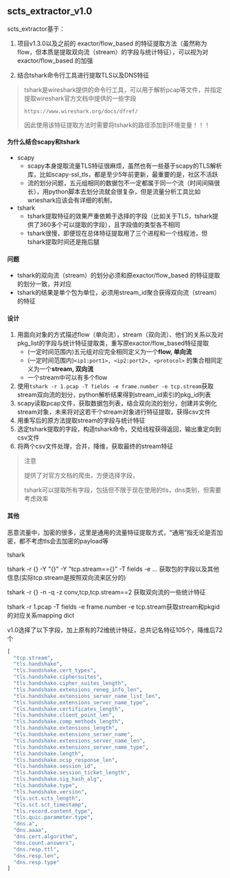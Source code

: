 ## scts_extractor_v1.0

scts_extractor基于：

1. 项目v1.3.0以及之前的 exactor/flow_based 的特征提取方法（虽然称为flow，但本质是提取双向流（stream）的字段与统计特征），可以视为对 exactor/flow_based 的加强

2. 结合tshark命令行工具进行提取TLS以及DNS特征

> tshark是wireshark提供的命令行工具，可以用于解析pcap等文件，并指定提取wireshark官方文档中提供的一些字段
>
> `https://www.wireshark.org/docs/dfref/`
>
> 因此使用该特征提取方法时需要将tshark的路径添加到环境变量！！！

#### 为什么结合scapy和tshark

- scapy
  - scapy本身提取流量TLS特征很麻烦，虽然也有一些基于scapy的TLS解析库，比如scapy-ssl_tls，都是至少5年前更新，最重要的是，社区不活跃
  - 流的划分问题，五元组相同的数据包不一定都属于同一个流（时间间隔很长），用python脚本去划分流就会很复杂，但是流量分析工具比如wrieshark应该会有详细的机制，
- tshark
  - tshark提取特征的效果严重依赖于选择的字段（比如关于TLS，tshark提供了360多个可以提取的字段），且字段值的类型各不相同
  - tshark很慢，即便现在总体特征提取用了三个进程和一个线程池，但tshark提取时间还是拖后腿

#### 问题

- tshark的双向流（stream）的划分必须和原exactor/flow_based 的特征提取的划分一致，并对应
- tshark的结果是单个包为单位，必须用stream_id聚合获得双向流（stream）的特征

#### 设计

1. 用面向对象的方式描述flow（单向流），stream（双向流）、他们的关系以及对pkg_list的字段与统计特征提取类，重写原exactor/flow_based特征提取
   - (一定时间范围内)五元组对应完全相同定义为一个**flow, 单向流**
   - (一定时间范围内)`<ip1:port1>, <ip2:port2>, <protocol>` 的集合相同定义为一个**stream, 双向流**
   - 一个stream中可以有多个flow
2. 使用`tshark -r 1.pcap -T fields -e frame.number -e tcp.stream`获取stream双向流的划分，python解析结果得到stream_id索引的pkg_id列表
3. scapy读取pcap文件，获取数据包列表，结合双向流的划分，创建并实例化stream对象，未来将对这若干个stream对象进行特征提取，获得csv文件
4. 用重写后的原方法提取stream的字段与统计特征
5. 选定tshark提取的字段，构造tshark命令，交给线程获得返回，输出重定向到csv文件
6. 将两个csv文件处理，合并，降维，获取最终的stream特征

> 注意
>
> 提供了对官方文档的爬虫，方便选择字段，
>
> tshark可以提取所有字段，包括但不限于现在使用的tls，dns类别，但需要考虑效率



#### 其他

恶意流量中，加密的很多，这里是通用的流量特征提取方式，“通用”指无论是否加密，都不考虑tls会去加密的payload等

tshark

tshark -r {} -Y "{}" -Y "tcp.stream=={}" -T fields -e ... 获取包的字段以及其他信息(实际tcp.stream是按照双向流来区分的)

tshark -r {} -n -q -z conv,tcp,tcp.stream==2 获取双向流的一些统计特征

tshark -r 1.pcap -T fields -e frame.number -e tcp.stream获取stream和pkgid的对应关系mapping dict



v1.0选择了以下字段，加上原有的72维统计特征，总共记名特征105个，降维后72个

```python
[
  "tcp.stream",
  "tls.handshake",
  "tls.handshake.cert_types",
  "tls.handshake.ciphersuites",
  "tls.handshake.cipher_suites_length",
  "tls.handshake.extensions_reneg_info_len",
  "tls.handshake.extensions_server_name_list_len",
  "tls.handshake.extensions_server_name_type",
  "tls.handshake.certificates_length",
  "tls.handshake.client_point_len",
  "tls.handshake.comp_methods_length",
  "tls.handshake.extensions_length",
  "tls.handshake.extensions_server_name",
  "tls.handshake.extensions_server_name_len",
  "tls.handshake.extensions_server_name_type",
  "tls.handshake.length",
  "tls.handshake.ocsp_response_len",
  "tls.handshake.session_id",
  "tls.handshake.session_ticket_length",
  "tls.handshake.sig_hash_alg",
  "tls.handshake.type",
  "tls.handshake.version",
  "tls.sct.scts_length",
  "tls.sct.sct_timestamp",
  "tls.record.content_type",
  "tls.quic.parameter.type",
  "dns.a",
  "dns.aaaa",
  "dns.cert.algorithm",
  "dns.count.answers",
  "dns.resp.ttl",
  "dns.resp.len",
  "dns.resp.type"
]
```
